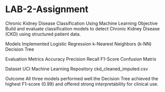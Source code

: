 # LAB-2-Assignment
Chronic Kidney Disease Classification Using Machine Learning
Objective
Build and evaluate classification models to detect Chronic Kidney Disease (CKD) using structured patient data.

Models Implemented
Logistic Regression
 k-Nearest Neighbors (k-NN)
 Decision Tree

 Evaluation Metrics
 Accuracy
 Precision
 Recall
 F1-Score
 Confusion Matrix


 Dataset
UCI Machine Learning Repository
ckd_cleaned_imputed.csv

 Outcome
All three models performed well.the Decision Tree achieved the highest F1-score (0.99) and offered strong interpretability for clinical use.
